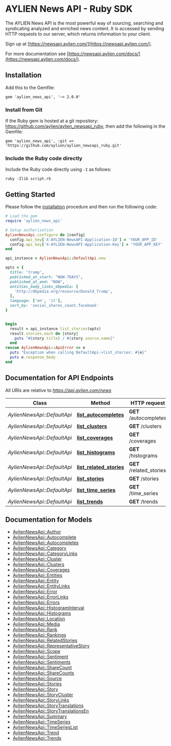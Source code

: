 # AYLIEN News API - Ruby SDK

The AYLIEN News API is the most powerful way of sourcing, searching and syndicating analyzed and enriched news content. It is accessed by sending HTTP requests to our server, which returns information to your client. 

Sign up at [https://newsapi.aylien.com/](https://newsapi.aylien.com/).

For more documentation see [https://newsapi.aylien.com/docs/](https://newsapi.aylien.com/docs/).

## Installation

Add this to the Gemfile:

    gem 'aylien_news_api', '~> 2.0.0'

### Install from Git

If the Ruby gem is hosted at a git repository: https://github.com/aylien/aylien_newsapi_ruby, then add the following in the Gemfile:

    gem 'aylien_news_api', :git => 'https://github.com/aylien/aylien_newsapi_ruby.git'

### Include the Ruby code directly

Include the Ruby code directly using `-I` as follows:

```shell
ruby -Ilib script.rb
```

## Getting Started

Please follow the [installation](#installation) procedure and then run the following code:
```ruby
# Load the gem
require 'aylien_news_api'

# Setup authorization
AylienNewsApi.configure do |config|
  config.api_key['X-AYLIEN-NewsAPI-Application-ID'] = 'YOUR_APP_ID'
  config.api_key['X-AYLIEN-NewsAPI-Application-Key'] = 'YOUR_APP_KEY'
end

api_instance = AylienNewsApi::DefaultApi.new

opts = {
  title: 'trump',
  published_at_start: "NOW-7DAYS",
  published_at_end: "NOW",
  entities_body_links_dbpedia: [
    'http://dbpedia.org/resource/Donald_Trump',
  ],
  language: ['en', 'it'],
  sort_by: 'social_shares_count.facebook'
}


begin
  result = api_instance.list_stories(opts)
  result.stories.each do |story|
    puts "#{story.title} / #{story.source.name}"
  end
rescue AylienNewsApi::ApiError => e
  puts "Exception when calling DefaultApi->list_stories: #{e}"
  puts e.response_body
end
```

## Documentation for API Endpoints

All URIs are relative to *https://api.aylien.com/news*

Class | Method | HTTP request | Description
------------ | ------------- | ------------- | -------------
*AylienNewsApi::DefaultApi* | [**list_autocompletes**](docs/DefaultApi.md#list_autocompletes) | **GET** /autocompletes | List autocompletes
*AylienNewsApi::DefaultApi* | [**list_clusters**](docs/DefaultApi.md#list_clusters) | **GET** /clusters | List Clusters
*AylienNewsApi::DefaultApi* | [**list_coverages**](docs/DefaultApi.md#list_coverages) | **GET** /coverages | List coverages
*AylienNewsApi::DefaultApi* | [**list_histograms**](docs/DefaultApi.md#list_histograms) | **GET** /histograms | List histograms
*AylienNewsApi::DefaultApi* | [**list_related_stories**](docs/DefaultApi.md#list_related_stories) | **GET** /related_stories | List related stories
*AylienNewsApi::DefaultApi* | [**list_stories**](docs/DefaultApi.md#list_stories) | **GET** /stories | List Stories
*AylienNewsApi::DefaultApi* | [**list_time_series**](docs/DefaultApi.md#list_time_series) | **GET** /time_series | List time series
*AylienNewsApi::DefaultApi* | [**list_trends**](docs/DefaultApi.md#list_trends) | **GET** /trends | List trends


## Documentation for Models

 - [AylienNewsApi::Author](docs/Author.md)
 - [AylienNewsApi::Autocomplete](docs/Autocomplete.md)
 - [AylienNewsApi::Autocompletes](docs/Autocompletes.md)
 - [AylienNewsApi::Category](docs/Category.md)
 - [AylienNewsApi::CategoryLinks](docs/CategoryLinks.md)
 - [AylienNewsApi::Cluster](docs/Cluster.md)
 - [AylienNewsApi::Clusters](docs/Clusters.md)
 - [AylienNewsApi::Coverages](docs/Coverages.md)
 - [AylienNewsApi::Entities](docs/Entities.md)
 - [AylienNewsApi::Entity](docs/Entity.md)
 - [AylienNewsApi::EntityLinks](docs/EntityLinks.md)
 - [AylienNewsApi::Error](docs/Error.md)
 - [AylienNewsApi::ErrorLinks](docs/ErrorLinks.md)
 - [AylienNewsApi::Errors](docs/Errors.md)
 - [AylienNewsApi::HistogramInterval](docs/HistogramInterval.md)
 - [AylienNewsApi::Histograms](docs/Histograms.md)
 - [AylienNewsApi::Location](docs/Location.md)
 - [AylienNewsApi::Media](docs/Media.md)
 - [AylienNewsApi::Rank](docs/Rank.md)
 - [AylienNewsApi::Rankings](docs/Rankings.md)
 - [AylienNewsApi::RelatedStories](docs/RelatedStories.md)
 - [AylienNewsApi::RepresentativeStory](docs/RepresentativeStory.md)
 - [AylienNewsApi::Scope](docs/Scope.md)
 - [AylienNewsApi::Sentiment](docs/Sentiment.md)
 - [AylienNewsApi::Sentiments](docs/Sentiments.md)
 - [AylienNewsApi::ShareCount](docs/ShareCount.md)
 - [AylienNewsApi::ShareCounts](docs/ShareCounts.md)
 - [AylienNewsApi::Source](docs/Source.md)
 - [AylienNewsApi::Stories](docs/Stories.md)
 - [AylienNewsApi::Story](docs/Story.md)
 - [AylienNewsApi::StoryCluster](docs/StoryCluster.md)
 - [AylienNewsApi::StoryLinks](docs/StoryLinks.md)
 - [AylienNewsApi::StoryTranslations](docs/StoryTranslations.md)
 - [AylienNewsApi::StoryTranslationsEn](docs/StoryTranslationsEn.md)
 - [AylienNewsApi::Summary](docs/Summary.md)
 - [AylienNewsApi::TimeSeries](docs/TimeSeries.md)
 - [AylienNewsApi::TimeSeriesList](docs/TimeSeriesList.md)
 - [AylienNewsApi::Trend](docs/Trend.md)
 - [AylienNewsApi::Trends](docs/Trends.md)
